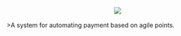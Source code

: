 <div align='center'> <img src='https://goo.gl/UxnfW1' /></div>
<br/>
>A system for automating payment based on agile points.
